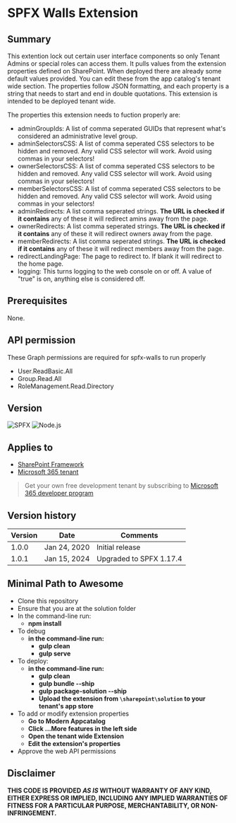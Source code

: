 # SPFX Walls Extension

## Summary
 This extention lock out certain user interface components so only Tenant Admins or special roles can access them. It pulls values from the extension properties defined on SharePoint. When deployed there are already some default values provided. You can edit these from the app catalog's tenant wide section. The properties follow JSON formatting, and each property is a string that needs to start and end in double quotations. This extension is intended to be deployed tenant wide.
 
 The properties this extension needs to fuction properly are:
- adminGroupIds: A list of comma seperated GUIDs that represent what's considered an administrative level group.
- adminSelectorsCSS: A list of comma seperated CSS selectors to be hidden and removed. Any valid CSS selector will work. Avoid using commas in your selectors!
- ownerSelectorsCSS:	A list of comma seperated CSS selectors to be hidden and removed. Any valid CSS selector will work. Avoid using commas in your selectors!
- memberSelectorsCSS:  A list of comma seperated CSS selectors to be hidden and removed. Any valid CSS selector will work. Avoid using commas in your selectors!
- adminRedirects: A list comma seperated strings. **The URL is checked if it contains** any of these it will redirect amins away from the page.
- ownerRedirects:	A list comma seperated strings. **The URL is checked if it contains** any of these it will redirect owners away from the page.
- memberRedirects: A list comma seperated strings. **The URL is checked if it contains** any of these it will redirect members away from the page.
- redirectLandingPage: The page to redirect to. If blank it will redirect to the home page.
- logging: This turns logging to the web console on or off. A value of "true" is on, anything else is considered off.

## Prerequisites
None.

## API permission
These Graph permissions are required for spfx-walls to run properly
- User.ReadBasic.All
- Group.Read.All
- RoleManagement.Read.Directory

## Version 
![SPFX](https://img.shields.io/badge/SPFX-1.17.4-green.svg)
![Node.js](https://img.shields.io/badge/Node.js-v16.3+-green.svg)


## Applies to
- [SharePoint Framework](https://aka.ms/spfx)
- [Microsoft 365 tenant](https://docs.microsoft.com/en-us/sharepoint/dev/spfx/set-up-your-developer-tenant)

> Get your own free development tenant by subscribing to [Microsoft 365 developer program](http://aka.ms/o365devprogram)

## Version history
Version|Date|Comments
-------|----|--------
1.0.0  | Jan 24, 2020 | Initial release
1.0.1  | Jan 15, 2024 | Upgraded to SPFX 1.17.4


## Minimal Path to Awesome
- Clone this repository
- Ensure that you are at the solution folder
- In the command-line run:
  - **npm install**
- To debug
  - **in the command-line run:**
    - **gulp clean**
    - **gulp serve**
- To deploy: 
  - **in the command-line run:**
    - **gulp clean**
    - **gulp bundle --ship**
    - **gulp package-solution --ship**
    - **Upload the extension from `\sharepoint\solution` to your tenant's app store**
- To add or modify extension properties
  - **Go to Modern Appcatalog**
  - **Click ...More features in the left side**
  - **Open the tenant wide Extension**
  - **Edit the extension's properties**
- Approve the web API permissions
## Disclaimer
**THIS CODE IS PROVIDED *AS IS* WITHOUT WARRANTY OF ANY KIND, EITHER EXPRESS OR IMPLIED, INCLUDING ANY IMPLIED WARRANTIES OF FITNESS FOR A PARTICULAR PURPOSE, MERCHANTABILITY, OR NON-INFRINGEMENT.**
